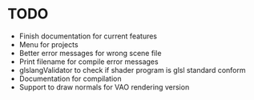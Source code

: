 
TODO
====

* Finish documentation for current features
* Menu for projects
* Better error messages for wrong scene file
* Print filename for compile error messages
* glslangValidator to check if shader program is glsl standard conform
* Documentation for compilation
* Support to draw normals for VAO rendering version
